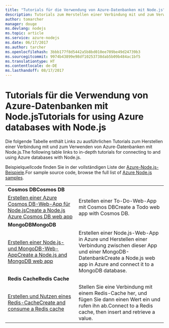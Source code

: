 ```yaml
---
title: "Tutorials für die Verwendung von Azure-Datenbanken mit Node.js"
description: Tutorials zum Herstellen einer Verbindung mit und zum Verwenden von Azure-Datenbanken mit Node.js
author: tomarcher
manager: douge
ms.devlang: nodejs
ms.topic: article
ms.service: azure-nodejs
ms.date: 06/17/2017
ms.author: tarcher
ms.openlocfilehash: 3bbb177f8d5442a5b8bd010ee709be49d24739b3
ms.sourcegitcommit: 9974b43899e98df10253738dab5b09b484ac1bf5
ms.translationtype: HT
ms.contentlocale: de-DE
ms.lasthandoff: 08/17/2017
---
```

# <a name="tutorials-for-using-azure-databases-with-nodejs"></a><span data-ttu-id="11014-103">Tutorials für die Verwendung von Azure-Datenbanken mit Node.js</span><span class="sxs-lookup"><span data-stu-id="11014-103">Tutorials for using Azure databases with Node.js</span></span>

<span data-ttu-id="11014-104">Die folgende Tabelle enthält Links zu ausführlichen Tutorials zum Herstellen einer Verbindung mit und zum Verwenden von Azure-Datenbanken mit Node.js.</span><span class="sxs-lookup"><span data-stu-id="11014-104">The following table links to in-depth tutorials for connecting to and using Azure databases with Node.js.</span></span> 

<span data-ttu-id="11014-105">Beispielquellcode finden Sie in der vollständigen Liste der [Azure-Node.js-Beispiele](https://azure.microsoft.com/resources/samples/?term=nodejs).</span><span class="sxs-lookup"><span data-stu-id="11014-105">For sample source code, browse the full list of [Azure Node.js samples](https://azure.microsoft.com/resources/samples/?term=nodejs).</span></span>

| | |
|---|---|
| <span data-ttu-id="11014-106">**Cosmos DB**</span><span class="sxs-lookup"><span data-stu-id="11014-106">**Cosmos DB**</span></span> ||
| [<span data-ttu-id="11014-107">Erstellen einer Azure Cosmos DB-Web-App für Node.js</span><span class="sxs-lookup"><span data-stu-id="11014-107">Create a Node.js Azure Cosmos DB web app</span></span>](http://docs.microsoft.com/azure/documentdb/documentdb-nodejs-application?toc=/azure/node/toc.json&bc=/azure/node/toc.json) | <span data-ttu-id="11014-108">Erstellen einer To-Do-Web-App mit Cosmos DB</span><span class="sxs-lookup"><span data-stu-id="11014-108">Create a Todo web app with Cosmos DB.</span></span>  |
| <span data-ttu-id="11014-109">**MongoDB**</span><span class="sxs-lookup"><span data-stu-id="11014-109">**MongoDB**</span></span> ||
| [<span data-ttu-id="11014-110">Erstellen einer Node.js- und MongoDB-Web-App</span><span class="sxs-lookup"><span data-stu-id="11014-110">Create a Node.js and MongoDB web app</span></span>](http://docs.microsoft.com/azure/app-service-web/app-service-web-tutorial-nodejs-mongodb-app?toc=/azure/node/toc.json&bc=/azure/node/toc.json) | <span data-ttu-id="11014-111">Erstellen einer Node.js-Web-App in Azure und Herstellen einer Verbindung zwischen dieser App und einer MongoDB-Datenbank</span><span class="sxs-lookup"><span data-stu-id="11014-111">Create a Node.js web app in Azure and connect it to a MongoDB database.</span></span>  |
| <span data-ttu-id="11014-112">**Redis Cache**</span><span class="sxs-lookup"><span data-stu-id="11014-112">**Redis Cache**</span></span> | |
| [<span data-ttu-id="11014-113">Erstellen und Nutzen eines Redis-Cache</span><span class="sxs-lookup"><span data-stu-id="11014-113">Create and consume a Redis cache</span></span>](http://docs.microsoft.com/azure/redis-cache/cache-nodejs-get-started?toc=/azure/node/toc.json&bc=/azure/node/toc.json) | <span data-ttu-id="11014-114">Stellen Sie eine Verbindung mit einem Redis-Cache her, und fügen Sie dann einen Wert ein und rufen ihn ab.</span><span class="sxs-lookup"><span data-stu-id="11014-114">Connect to a Redis cache, then insert and retrieve a value.</span></span>
